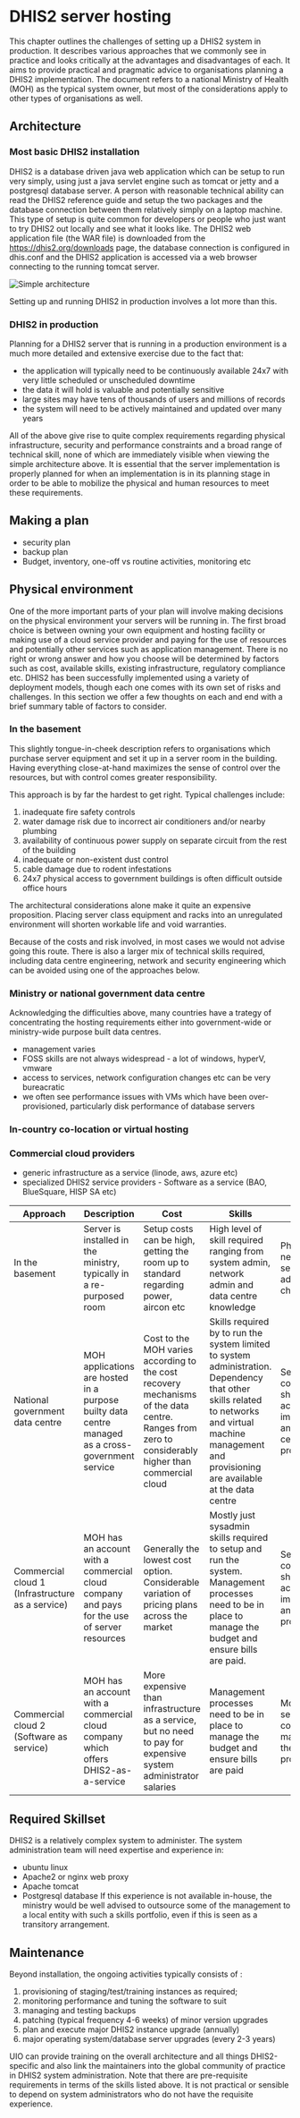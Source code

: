 # DHIS2 server hosting

This chapter outlines the challenges of setting up a DHIS2 system in production.  It describes various approaches that we commonly see in practice and looks critically at the advantages and disadvantages of each.  It aims to provide practical and pragmatic advice to organisations planning a DHIS2 implementation.  The document refers to a national Ministry of Health (MOH) as the typical system owner, but most of the considerations apply to other types of organisations as well.

## Architecture

### Most basic DHIS2 installation

DHIS2 is a database driven java web application which can be setup to run very simply, using just a java servlet engine such as tomcat or jetty and a postgresql database server.  A person with reasonable technical ability can read the DHIS2 reference guide and setup the two packages and the database connection between them relatively simply on a laptop machine.  This type of setup is quite common for developers or people who just want to try DHIS2 out locally and see what it looks like.  The DHIS2 web application file (the WAR file) is downloaded from the https://dhis2.org/downloads page, the database connection is configured in dhis.conf and the DHIS2 application is accessed via a web browser connecting to the running tomcat server. 

![Simple architecture](resources/images/simple_architecture.png "Simple architecture")

Setting up and running DHIS2 in production involves a lot more than this.

### DHIS2 in production

Planning for a DHIS2 server that is running in a production environment is a much more detailed and extensive exercise due to the fact that:
- the application will typically need to be continuously available 24x7 with very little scheduled or unscheduled downtime
- the data it will hold is valuable and potentially sensitive
- large sites may have tens of thousands of users and millions of records
- the system will need to be actively maintained and updated over many years

All of the above give rise to quite complex requirements regarding physical infrastructure, security and performance constraints and a broad range of technical skill, none of which are immediately visible when viewing the simple architecture above.  It is essential that the server implementation is properly planned for when an implementation is in its planning stage in order to be able to mobilize the physical and human resources to meet these requirements.

## Making a plan
- security plan
- backup plan
- Budget, inventory, one-off vs routine activities, monitoring etc

## Physical environment

One of the more important parts of your plan will involve making decisions on the physical environment your servers will be running in.  The first broad choice is between owning your own equipment and hosting facility or making use of a cloud service provider and paying for the use of resources and potentially other services such as application management.  There is no right or wrong answer and how you choose will be determined by factors such as cost, available skills, existing infrastructure, regulatory compliance etc.  DHIS2 has been successfully implemented using a variety of deployment models, though each one comes with its own set of risks and challenges.  In this section we offer a few thoughts on each and end with a brief summary table of factors to consider.

### In the basement
This slightly tongue-in-cheek description refers to organisations which purchase server equipment and set it up in a server room in the building.  Having everything close-at-hand maximizes the sense of control over the resources, but with control comes greater responsibility.

This approach is by far the hardest to get right.  Typical challenges include:

1.  inadequate fire safety controls
2.  water damage risk due to incorrect air conditioners and/or nearby plumbing
3.  availability of continuous power supply on separate circuit from the rest of the building
4.  inadequate or non-existent dust control
5.  cable damage due to rodent infestations
6.  24x7 physical access to government buildings is often difficult outside office hours

The architectural considerations alone make it quite an expensive proposition.  Placing server class equipment and racks into an unregulated environment will shorten workable life and void warranties.

Because of the costs and risk involved, in most cases we would not advise going this route.  There is also a larger mix of technical skills required, including data centre engineering, network and security engineering which can be avoided using one of the approaches below.

### Ministry or national government data centre
Acknowledging the difficulties above, many countries have a trategy of concentrating the hosting requirements either into government-wide or ministry-wide purpose built data centres.

- management varies
- FOSS skills are not always widespread - a lot of windows, hyperV, vmware
-  access to services, network configuration changes etc can be very bureacratic
-  we often see performance issues with VMs which have been over-provisioned, particularly disk performance of database servers

### In-country co-location or virtual hosting
### Commercial cloud providers
- generic infrastructure as a service (linode, aws, azure etc)
- specialized DHIS2 service providers - Software as a service (BAO, BlueSquare, HISP SA etc)



|Approach|Description|Cost|Skills|Security|
|--------|-----------|----|------|--------|
|In the basement|Server is installed in the ministry, typically in a re-purposed room|Setup costs can be high, getting the room up to standard regarding power, aircon etc|High level of skill required ranging from system admin, network admin and data centre knowledge|Physical and network security are additional challenges|
|National government data centre|MOH applications are hosted in a purpose builty data centre managed as a cross-government service|Cost to the MOH varies according to the cost recovery mechanisms of the data centre.  Ranges from zero to considerably higher than commercial cloud|Skills required by to run the system limited to system administration.  Dependency that other skills related to networks and virtual machine management and provisioning are available at the data centre|Security concerns are shared across implementers and data centre provider|
|Commercial cloud 1 (Infrastructure as a service)|MOH has an account with a commercial cloud company and pays for the use of server resources|Generally the lowest cost option.  Considerable variation of pricing plans across the market|Mostly just sysadmin skills required to setup and run the system.  Management processes need to be in place to manage the budget and ensure bills are paid.|Security concerns are shared across implementers and cloud provider|
|Commercial cloud 2 (Software as service)|MOH has an account with a commercial cloud company which offers DHIS2-as-a-service|More expensive than infrastructure as a service, but no need to pay for expensive system administrator salaries|Management processes need to be in place to manage the budget and ensure bills are paid|Most security concerns are managed by the service provider|

## Required Skillset
DHIS2 is a relatively complex system to administer.  The system administration team will need expertise and experience in:
- ubuntu linux
- Apache2 or nginx web proxy
- Apache tomcat 
- Postgresql database
If this experience is not available in-house, the ministry would be well advised to outsource some of the management to a local entity with such a skills portfolio, even if this is seen as a transitory arrangement.

## Maintenance

Beyond installation, the ongoing activities typically consists of : 
1. provisioning of staging/test/training instances as required; 
2. monitoring performance and tuning the software to suit 
3.  managing and testing backups 
4.  patching (typical frequency 4-6 weeks) of minor version upgrades 
5.  plan and execute major DHIS2 instance upgrade (annually)
6.  major operating system/database server upgrades (every 2-3 years)

UIO can provide training on the overall architecture and all things DHIS2-specific and also link the maintainers into the global community of practice in DHIS2 system administration.  Note that there are pre-requisite requirements in terms of the skills listed above.  It is not practical or sensible to depend on system administrators who do not have the requisite experience.
